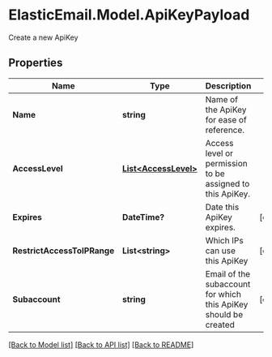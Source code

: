 # ElasticEmail.Model.ApiKeyPayload
Create a new ApiKey

## Properties

Name | Type | Description | Notes
------------ | ------------- | ------------- | -------------
**Name** | **string** | Name of the ApiKey for ease of reference. | 
**AccessLevel** | [**List&lt;AccessLevel&gt;**](AccessLevel.md) | Access level or permission to be assigned to this ApiKey. | 
**Expires** | **DateTime?** | Date this ApiKey expires. | [optional] 
**RestrictAccessToIPRange** | **List&lt;string&gt;** | Which IPs can use this ApiKey | [optional] 
**Subaccount** | **string** | Email of the subaccount for which this ApiKey should be created | [optional] 

[[Back to Model list]](../README.md#documentation-for-models) [[Back to API list]](../README.md#documentation-for-api-endpoints) [[Back to README]](../README.md)

